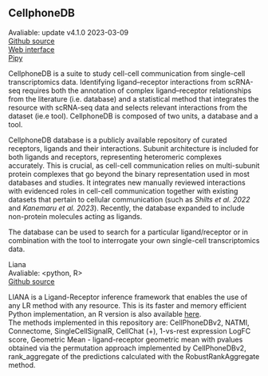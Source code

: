 ## CellphoneDB 
Avaliable: <python> update v4.1.0 2023-03-09  
[Github source](https://github.com/Teichlab/cellphonedb)    
[Web interface](https://www.cellphonedb.org/)   
[Pipy](https://pypi.org/project/CellphoneDB/)   
 
CellphoneDB is a suite to study cell-cell communication from single-cell transcriptomics data. Identifying ligand–receptor interactions from scRNA-seq requires both the annotation of complex ligand–receptor relationships from the literature (i.e. database) and a statistical method that integrates the resource with scRNA-seq data and selects relevant interactions from the dataset (ie.e tool). CellphoneDB is composed of two units, a database and a tool.  

CellphoneDB database is a publicly available repository of curated receptors, ligands and their interactions. Subunit architecture is included for both ligands and receptors, representing heteromeric complexes accurately. This is crucial, as cell-cell communication relies on multi-subunit protein complexes that go beyond the binary representation used in most databases and studies. It integrates new manually reviewed interactions with evidenced roles in cell-cell communication together with existing datasets that pertain to cellular communication (such as *Shilts et al. 2022* and *Kanemaru et al. 2023*). Recently, the database expanded to include non-protein molecules acting as ligands.  

The database can be used to search for a particular ligand/receptor or in combination with the tool to interrogate your own single-cell transcriptomics data.  

Liana  
Avaliable: <python, R>  
[Github source](https://github.com/saezlab/liana-py)   
   
LIANA is a Ligand-Receptor inference framework that enables the use of any LR method with any resource. This is its faster and memory efficient Python implementation, an R version is also available [here](https://github.com/saezlab/liana).  
The methods implemented in this repository are: CellPhoneDBv2, NATMI, Connectome, SingleCellSignalR, CellChat (+), 1-vs-rest expression LogFC score, Geometric Mean - ligand-receptor geometric mean with pvalues obtained via the permutation approach implemented by CellPhoneDBv2, rank_aggregate of the predictions calculated with the RobustRankAggregate method.  
  
  
   
